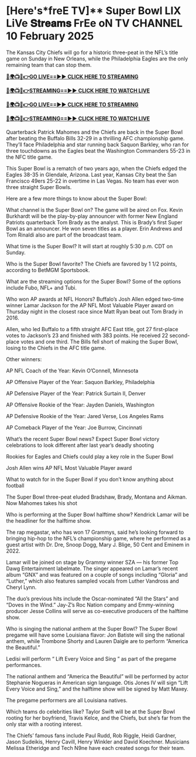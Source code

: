 # [Here's*freE TV]** Super Bowl LIX LiVe 𝐒𝐭𝐫𝐞𝐚𝐦𝐬 FrEe oN TV CHANNEL 10 February 2025

The Kansas City Chiefs will go for a historic three-peat in the NFL’s title game on Sunday in New Orleans, while the Philadelphia Eagles are the only remaining team that can stop them.

**[🔴🌍📺📱👉GO LIVE==►► CLICK HERE TO STREAMING](https://nflredzones.blogspot.com/2025/02/super-bowl-2025-github.html)**

**[🔴🌍📺📱👉STREAMING==►► CLICK HERE TO WATCH LIVE](https://nflredzones.blogspot.com/2025/02/super-bowl-2025-github.html)**

**[🔴🌍📺📱👉GO LIVE==►► CLICK HERE TO STREAMING](https://nflredzones.blogspot.com/2025/02/super-bowl-2025-github.html)**

**[🔴🌍📺📱👉STREAMING==►► CLICK HERE TO WATCH LIVE](https://nflredzones.blogspot.com/2025/02/super-bowl-2025-github.html)**


Quarterback Patrick Mahomes and the Chiefs are back in the Super Bowl after beating the Buffalo Bills 32-29 in a thrilling AFC championship game. They’ll face Philadelphia and star running back Saquon Barkley, who ran for three touchdowns as the Eagles beat the Washington Commanders 55-23 in the NFC title game.

This Super Bowl is a rematch of two years ago, when the Chiefs edged the Eagles 38-35 in Glendale, Arizona. Last year, Kansas City beat the San Francisco 49ers 25-22 in overtime in Las Vegas. No team has ever won three straight Super Bowls.

Here are a few more things to know about the Super Bowl:

What channel is the Super Bowl on?
The game will be aired on Fox. Kevin Burkhardt will be the play-by-play announcer with former New England Patriots quarterback Tom Brady as the analyst. This is Brady’s first Super Bowl as an announcer. He won seven titles as a player. Erin Andrews and Tom Rinaldi also are part of the broadcast team.

What time is the Super Bowl?
It will start at roughly 5:30 p.m. CDT on Sunday.

Who is the Super Bowl favorite?
The Chiefs are favored by 1 1/2 points, according to BetMGM Sportsbook.

What are the streaming options for the Super Bowl?
Some of the options include Fubo, NFL+ and Tubi.

Who won AP awards at NFL Honors?
Buffalo’s Josh Allen edged two-time winner Lamar Jackson for the AP NFL Most Valuable Player award on Thursday night in the closest race since Matt Ryan beat out Tom Brady in 2016.

Allen, who led Buffalo to a fifth straight AFC East title, got 27 first-place votes to Jackson’s 23 and finished with 383 points. He received 22 second-place votes and one third. The Bills fell short of making the Super Bowl, losing to the Chiefs in the AFC title game.

Other winners:

AP NFL Coach of the Year: Kevin O’Connell, Minnesota

AP Offensive Player of the Year: Saquon Barkley, Philadelphia

AP Defensive Player of the Year: Patrick Surtain II, Denver

AP Offensive Rookie of the Year: Jayden Daniels, Washington

AP Defensive Rookie of the Year: Jared Verse, Los Angeles Rams

AP Comeback Player of the Year: Joe Burrow, Cincinnati

What’s the recent Super Bowl news?
Expect Super Bowl victory celebrations to look different after last year’s deadly shooting

Rookies for Eagles and Chiefs could play a key role in the Super Bowl

Josh Allen wins AP NFL Most Valuable Player award

What to watch for in the Super Bowl if you don’t know anything about football

The Super Bowl three-peat eluded Bradshaw, Brady, Montana and Aikman. Now Mahomes takes his shot

Who is performing at the Super Bowl halftime show?
Kendrick Lamar will be the headliner for the halftime show.

The rap megastar, who has won 17 Grammys, said he’s looking forward to bringing hip-hop to the NFL’s championship game, where he performed as a guest artist with Dr. Dre, Snoop Dogg, Mary J. Blige, 50 Cent and Eminem in 2022.

Lamar will be joined on stage by Grammy winner SZA — his former Top Dawg Entertainment labelmate. The singer appeared on Lamar’s recent album “GNX” and was featured on a couple of songs including “Gloria” and “Luther,” which also features sampled vocals from Luther Vandross and Cheryl Lynn.

The duo’s previous hits include the Oscar-nominated “All the Stars” and “Doves in the Wind.” Jay-Z’s Roc Nation company and Emmy-winning producer Jesse Collins will serve as co-executive producers of the halftime show.

Who is singing the national anthem at the Super Bowl?
The Super Bowl pregame will have some Louisiana flavor: Jon Batiste will sing the national anthem, while Trombone Shorty and Lauren Daigle are to perform “America the Beautiful.”

Ledisi will perform “ Lift Every Voice and Sing ” as part of the pregame performances.

The national anthem and “America the Beautiful” will be performed by actor Stephanie Nogueras in American sign language. Otis Jones IV will sign “Lift Every Voice and Sing,” and the halftime show will be signed by Matt Maxey.

The pregame performers are all Louisiana natives.

Which teams do celebrities like?
Taylor Swift will be at the Super Bowl rooting for her boyfriend, Travis Kelce, and the Chiefs, but she’s far from the only star with a rooting interest.

The Chiefs’ famous fans include Paul Rudd, Rob Riggle, Heidi Gardner, Jason Sudeikis, Henry Cavill, Henry Winkler and David Koechner. Musicians Melissa Etheridge and Tech N9ne have each created songs for their team.
